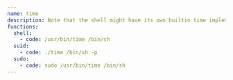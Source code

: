 ```yaml
---
name: time
description: Note that the shell might have its own builtin time implementation, which may behave differently than` /usr/bin/time`, hence the absolute path.
functions:
  shell:
    - code: /usr/bin/time /bin/sh
  suid:
    - code: ./time /bin/sh -p
  sudo:
    - code: sudo /usr/bin/time /bin/sh
---
```

